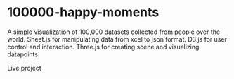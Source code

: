 # 100000-happy-moments

A simple visualization of 100,000 datasets collected from people over the world. 
Sheet.js for manipulating data from xcel to json format. D3.js for user control and interaction. Three.js for creating scene and visualizing datapoints. 

Live project
